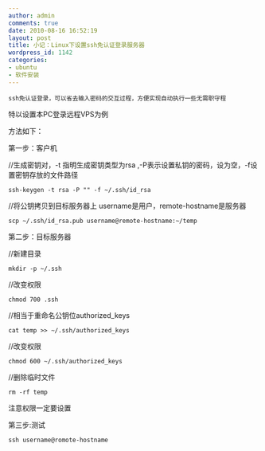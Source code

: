 ```yaml
---
author: admin
comments: true
date: 2010-08-16 16:52:19
layout: post
title: 小记：Linux下设置ssh免认证登录服务器
wordpress_id: 1142
categories:
- ubuntu
- 软件安装
---
```


    ssh免认证登录，可以省去输入密码的交互过程，方便实现自动执行一些无需职守程

特以设置本PC登录远程VPS为例

方法如下：

第一步：客户机

//生成密钥对，-t 指明生成密钥类型为rsa ,-P表示设置私钥的密码，设为空，-f设置密钥存放的文件路径

    ssh-keygen -t rsa -P "" -f ~/.ssh/id_rsa

//将公钥拷贝到目标服务器上 username是用户，remote-hostname是服务器

    scp ~/.ssh/id_rsa.pub username@remote-hostname:~/temp 

第二步：目标服务器

//新建目录 

    mkdir -p ~/.ssh  

//改变权限

    chmod 700 .ssh  

//相当于重命名公钥位authorized_keys

    cat temp >> ~/.ssh/authorized_keys

//改变权限  

    chmod 600 ~/.ssh/authorized_keys 

//删除临时文件

    rm -rf temp 

注意权限一定要设置

第三步:测试

    ssh username@romote-hostname

